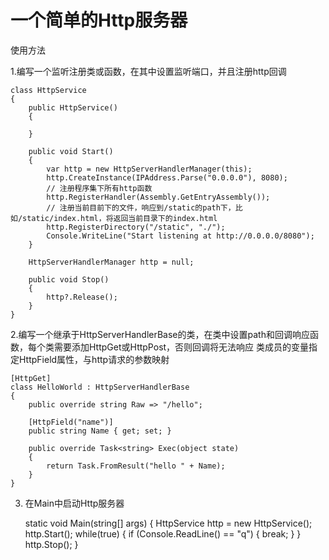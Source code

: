 # 一个简单的Http服务器
使用方法

1.编写一个监听注册类或函数，在其中设置监听端口，并且注册http回调

    class HttpService
    {
        public HttpService()
        {
            
        }

        public void Start()
        {
            var http = new HttpServerHandlerManager(this);
            http.CreateInstance(IPAddress.Parse("0.0.0.0"), 8080);
            // 注册程序集下所有http函数
            http.RegisterHandler(Assembly.GetEntryAssembly());
            // 注册当前目前下的文件，响应到/static的path下，比如/static/index.html，将返回当前目录下的index.html
            http.RegisterDirectory("/static", "./");
            Console.WriteLine("Start listening at http://0.0.0.0/8080");
        }

        HttpServerHandlerManager http = null;

        public void Stop()
        {
            http?.Release();
        }
    }
    
2.编写一个继承于HttpServerHandlerBase的类，在类中设置path和回调响应函数，每个类需要添加HttpGet或HttpPost，否则回调将无法响应
  类成员的变量指定HttpField属性，与http请求的参数映射
  
    [HttpGet]
    class HelloWorld : HttpServerHandlerBase
    {
        public override string Raw => "/hello";

        [HttpField("name")]
        public string Name { get; set; }

        public override Task<string> Exec(object state)
        {
            return Task.FromResult("hello " + Name);
        }
    }

3. 在Main中启动Http服务器

    static void Main(string[] args)
    {
        HttpService http = new HttpService();
        http.Start();
        while(true)
        {
            if (Console.ReadLine() == "q")
            {
                break;
            }
        }
        http.Stop();
    }
